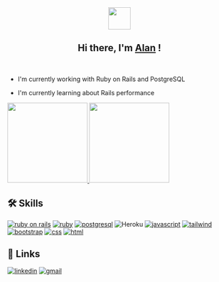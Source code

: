<div align='center'>
<img src = "https://i.giphy.com/media/WFZvB7VIXBgiz3oDXE/giphy.webp" width="50px"> 
<h2>Hi there, I'm 
<a href = "https://github.com/alannascimento1"> Alan</a> ! </h2>
<br>
</div>

- I'm currently working with Ruby on Rails and PostgreSQL

- I'm currently learning about Rails performance

<div>
  <a href="https://www.linkedin.com/in/alan-n-b1413512b/" target="_blank">
    <img height="180em" src="https://github-readme-stats.vercel.app/api?username=alannascimento1&show_icons=true&theme=dracula&include_all_commits=true&count_private=true" />
    <img height="180em" src="https://github-readme-stats.vercel.app/api/top-langs/?username=alannascimento1&layout=compact&langs_count=16&theme=dracula" />
  </a>
</div>

## 🛠 Skills
[![ruby on rails](https://img.shields.io/badge/Ruby_on_Rails-CC0000?style=for-the-badge&logo=ruby-on-rails&logoColor=white)]()
[![ruby](https://img.shields.io/badge/Ruby-CC342D?style=for-the-badge&logo=ruby&logoColor=white)]()
[![postgresql](https://img.shields.io/badge/PostgreSQL-316192?style=for-the-badge&logo=postgresql&logoColor=white)]()
![Heroku](https://img.shields.io/badge/heroku-%23430098.svg?style=for-the-badge&logo=heroku&logoColor=white)
[![javascript](https://img.shields.io/badge/JavaScript-323330?style=for-the-badge&logo=javascript&logoColor=F7DF1E)]()
[![tailwind](https://img.shields.io/badge/Tailwind_CSS-38B2AC?style=for-the-badge&logo=tailwind-css&logoColor=white)]()
[![bootstrap](https://img.shields.io/badge/Bootstrap-563D7C?style=for-the-badge&logo=bootstrap&logoColor=white)]()
[![css](https://img.shields.io/badge/CSS3-1572B6?style=for-the-badge&logo=css3&logoColor=white)]()
[![html](https://img.shields.io/badge/HTML5-E34F26?style=for-the-badge&logo=html5&logoColor=white)]()


## 🔗 Links
[![linkedin](https://img.shields.io/badge/linkedin-0A66C2?style=for-the-badge&logo=linkedin&logoColor=white)](https://www.linkedin.com/in/alan-n-b1413512b/)
[![gmail](https://img.shields.io/badge/Gmail-D14836?style=for-the-badge&logo=gmail&logoColor=white)](nascimentoalankst@gmail.com)
